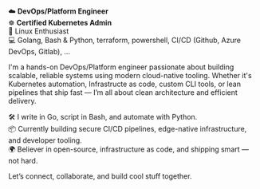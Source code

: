☁️ **DevOps/Platform Engineer**  
☸️ **Certified Kubernetes Admin**  
🐧 Linux Enthusiast  
💻 Golang, Bash & Python, terraform, powershell, CI/CD (Github, Azure DevOps, Gitlab), ...  

I'm a hands-on DevOps/Platform engineer passionate about building scalable, reliable systems using modern cloud-native tooling. Whether it's Kubernetes automation, Infrastructe as code, custom CLI tools, or lean pipelines that ship fast — I’m all about clean architecture and efficient delivery.

🛠 I write in Go, script in Bash, and automate with Python.  
📦 Currently building secure CI/CD pipelines, edge-native infrastructure, and developer tooling.  
🌍 Believer in open-source, infrastructure as code, and shipping smart — not hard.

Let’s connect, collaborate, and build cool stuff together.
